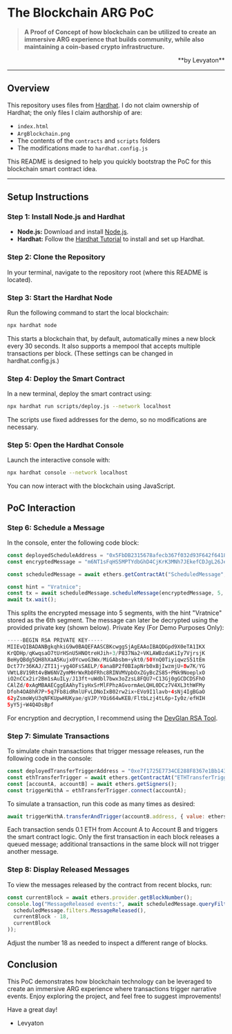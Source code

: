 # The Blockchain ARG PoC

> **A Proof of Concept of how blockchain can be utilized to create an immersive ARG experience that builds community, while also maintaining a coin-based crypto infrastructure.**

<div align="right">
  **by Levyaton**
</div>

---

## Overview

This repository uses files from [Hardhat](https://github.com/NomicFoundation/hardhat). I do not claim ownership of Hardhat; the only files I claim authorship of are:

- `index.html`
- `ArgBlockchain.png`
- The contents of the `contracts` and `scripts` folders
- The modifications made to `hardhat.config.js`

This README is designed to help you quickly bootstrap the PoC for this blockchain smart contract idea.

---

## Setup Instructions

### Step 1: Install Node.js and Hardhat

- **Node.js:** Download and install [Node.js](https://nodejs.org/).
- **Hardhat:** Follow the [Hardhat Tutorial](https://hardhat.org/tutorial) to install and set up Hardhat.

### Step 2: Clone the Repository

In your terminal, navigate to the repository root (where this README is located).

### Step 3: Start the Hardhat Node

Run the following command to start the local blockchain:

```bash
npx hardhat node
```
This starts a blockchain that, by default, automatically mines a new block every 30 seconds. It also supports a mempool that accepts multiple transactions per block. (These settings can be changed in hardhat.config.js.)

### Step 4: Deploy the Smart Contract
In a new terminal, deploy the smart contract using:

```bash
npx hardhat run scripts/deploy.js --network localhost
```
The scripts use fixed addresses for the demo, so no modifications are necessary.

### Step 5: Open the Hardhat Console
Launch the interactive console with:

```bash
npx hardhat console --network localhost
```
You can now interact with the blockchain using JavaScript.

## PoC Interaction
### Step 6: Schedule a Message
In the console, enter the following code block:

```javascript
const deployedScheduleAddress = "0x5FbDB2315678afecb367f032d93F642f64180aa3";
const encryptedMessage = "m6NT1sFqHS5MPTYdbGhD4CjKrK3MNh7JEkefCDJgL26JeceRKKZKUAGR+XHKZJhm1/qUNWm77DjPhgjJEnXMJZOHU7LY4JN9zDvGkC/QtB6GpRPzqIqnE83Ap+w4C8mCQzuYBdGJ1UDsW6QLwiqiwotItVNUakDShy2znYs8ukcJxcgfi+ZSGtZEGuk/Gv13s40LTeVdGtZC481lzjcbjQzlAY8pc+0xPCFRDn38WjZm7rxiY+58hvn9gLBFQjpQpC7YKLJDZTcuWf24ztE2KRVYLE0SAHNv/oJN/GpSYoh1W/F/RTkpLGSzMpN3Mvnl6OuhOrd08Rf/HMbyzMSMeg==";

const scheduledMessage = await ethers.getContractAt("ScheduledMessage", deployedScheduleAddress);

const hint = "Vratnice";
const tx = await scheduledMessage.scheduleMessage(encryptedMessage, 5, hint);
await tx.wait();
```
This splits the encrypted message into 5 segments, with the hint "Vratnice" stored as the 6th segment.
The message can later be decrypted using the provided private key (shown below).
Private Key (For Demo Purposes Only):

```swift
-----BEGIN RSA PRIVATE KEY-----
MIIEvQIBADANBgkqhkiG9w0BAQEFAASCBKcwggSjAgEAAoIBAQDGpd9X0eTA1IKX
KrQDHp/qKwqsaO7tUrHSnU5HNOtreHJih+3/P837Na2+VKLAWBzdaKiIy7VjrsjK
BeHyQBdg5QH8hXaA5Kujx0YcwoG3Wx/MiGAbsbm+ykt0/50YnQ0TiyiqwzS51tEm
Dct77r36KAJ/ZTI1j+yg4OFsSAELP/6anaBP2f0BIapNrb0xBjIwzmjU+8w7K/YG
VWtL8V19Rt4vBW6NVZymMHrWxRb0FRhc8RINVMVpbOxZGyBcZS85+PNk9NoeplxO
iO2nCCx2ir2Bm1sAuILy/J13ft+uWdbl7bwx3oZzsL8FQU7+C13Gj0gGCDCDSFhO
CAlZd/0xAgMBAAECggEAAhyTiyHxSrMlFPhzAGvormAeLQHL0DCz7V4XL3thWFMy
Dfoh4OA8hR7P+5q7Fb8idRmlUFvLDNoIxB02rw2ix+EVo9I1lavb+4sNj4IgBGaO
62yZsmoWyU3qNFKUpwHUKyae/gVJP/YOi664wKEB/FltbLzj4tL6p+Iy0z/efHIH
5yY5j+W4Q4DsBpf
```

For encryption and decryption, I recommend using the [DevGlan RSA Tool](https://www.devglan.com/online-tools/rsa-encryption-decryption).

### Step 7: Simulate Transactions
To simulate chain transactions that trigger message releases, run the following code in the console:

```javascript
const deployedTransferTriggerAddress = "0xe7f1725E7734CE288F8367e1Bb143E90bb3F0512";
const ethTransferTrigger = await ethers.getContractAt("ETHTransferTrigger", deployedTransferTriggerAddress);
const [accountA, accountB] = await ethers.getSigners();
const triggerWithA = ethTransferTrigger.connect(accountA);
```
To simulate a transaction, run this code as many times as desired:

```javascript
await triggerWithA.transferAndTrigger(accountB.address, { value: ethers.utils.parseEther("0.1") });
```

Each transaction sends 0.1 ETH from Account A to Account B and triggers the smart contract logic. Only the first transaction in each block releases a queued message; additional transactions in the same block will not trigger another message.

### Step 8: Display Released Messages
To view the messages released by the contract from recent blocks, run:

```javascript
const currentBlock = await ethers.provider.getBlockNumber();
console.log("MessageReleased events:", await scheduledMessage.queryFilter(
  scheduledMessage.filters.MessageReleased(),
  currentBlock - 18,
  currentBlock
));
```

Adjust the number 18 as needed to inspect a different range of blocks.

## Conclusion
This PoC demonstrates how blockchain technology can be leveraged to create an immersive ARG experience where transactions trigger narrative events. Enjoy exploring the project, and feel free to suggest improvements!

Have a great day!

- Levyaton






